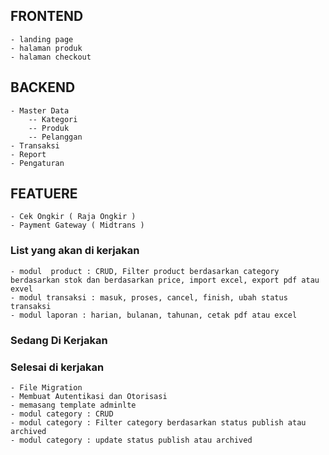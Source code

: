 ## FRONTEND

    - landing page
    - halaman produk
    - halaman checkout

## BACKEND

    - Master Data
        -- Kategori
        -- Produk
        -- Pelanggan
    - Transaksi
    - Report
    - Pengaturan

## FEATUERE

    - Cek Ongkir ( Raja Ongkir )
    - Payment Gateway ( Midtrans )

### List yang akan di kerjakan

    - modul  product : CRUD, Filter product berdasarkan category berdasarkan stok dan berdasarkan price, import excel, export pdf atau exvel
    - modul transaksi : masuk, proses, cancel, finish, ubah status transaksi
    - modul laporan : harian, bulanan, tahunan, cetak pdf atau excel

### Sedang Di Kerjakan

    

### Selesai di kerjakan

    - File Migration
    - Membuat Autentikasi dan Otorisasi
    - memasang template adminlte
    - modul category : CRUD
    - modul category : Filter category berdasarkan status publish atau archived
    - modul category : update status publish atau archived

